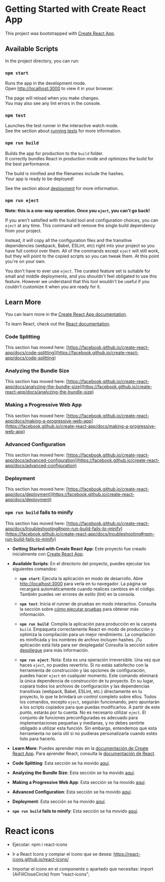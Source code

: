 # Getting Started with Create React App

This project was bootstrapped with [Create React App](https://github.com/facebook/create-react-app).

## Available Scripts

In the project directory, you can run:

### `npm start`

Runs the app in the development mode.\
Open [http://localhost:3000](http://localhost:3000) to view it in your browser.

The page will reload when you make changes.\
You may also see any lint errors in the console.

### `npm test`

Launches the test runner in the interactive watch mode.\
See the section about [running tests](https://facebook.github.io/create-react-app/docs/running-tests) for more information.

### `npm run build`

Builds the app for production to the `build` folder.\
It correctly bundles React in production mode and optimizes the build for the best performance.

The build is minified and the filenames include the hashes.\
Your app is ready to be deployed!

See the section about [deployment](https://facebook.github.io/create-react-app/docs/deployment) for more information.

### `npm run eject`

**Note: this is a one-way operation. Once you `eject`, you can't go back!**

If you aren't satisfied with the build tool and configuration choices, you can `eject` at any time. This command will remove the single build dependency from your project.

Instead, it will copy all the configuration files and the transitive dependencies (webpack, Babel, ESLint, etc) right into your project so you have full control over them. All of the commands except `eject` will still work, but they will point to the copied scripts so you can tweak them. At this point you're on your own.

You don't have to ever use `eject`. The curated feature set is suitable for small and middle deployments, and you shouldn't feel obligated to use this feature. However we understand that this tool wouldn't be useful if you couldn't customize it when you are ready for it.

## Learn More

You can learn more in the [Create React App documentation](https://facebook.github.io/create-react-app/docs/getting-started).

To learn React, check out the [React documentation](https://reactjs.org/).

### Code Splitting

This section has moved here: [https://facebook.github.io/create-react-app/docs/code-splitting](https://facebook.github.io/create-react-app/docs/code-splitting)

### Analyzing the Bundle Size

This section has moved here: [https://facebook.github.io/create-react-app/docs/analyzing-the-bundle-size](https://facebook.github.io/create-react-app/docs/analyzing-the-bundle-size)

### Making a Progressive Web App

This section has moved here: [https://facebook.github.io/create-react-app/docs/making-a-progressive-web-app](https://facebook.github.io/create-react-app/docs/making-a-progressive-web-app)

### Advanced Configuration

This section has moved here: [https://facebook.github.io/create-react-app/docs/advanced-configuration](https://facebook.github.io/create-react-app/docs/advanced-configuration)

### Deployment

This section has moved here: [https://facebook.github.io/create-react-app/docs/deployment](https://facebook.github.io/create-react-app/docs/deployment)

### `npm run build` fails to minify

This section has moved here: [https://facebook.github.io/create-react-app/docs/troubleshooting#npm-run-build-fails-to-minify](https://facebook.github.io/create-react-app/docs/troubleshooting#npm-run-build-fails-to-minify)




<!-- Traduccion -->
- **Getting Started with Create React App**: Este proyecto fue creado inicialmente con [Create React App](https://github.com/facebook/create-react-app).

- **Available Scripts**: En el directorio del proyecto, puedes ejecutar los siguientes comandos:

  - **`npm start`**: Ejecuta la aplicación en modo de desarrollo. Abre [http://localhost:3000](http://localhost:3000) para verla en tu navegador. La página se recargará automáticamente cuando realices cambios en el código. También puedes ver errores de estilo (lint) en la consola.

  - **`npm test`**: Inicia el runner de pruebas en modo interactivo. Consulta la sección sobre [cómo ejecutar pruebas](https://facebook.github.io/create-react-app/docs/running-tests) para obtener más información.

  - **`npm run build`**: Compila la aplicación para producción en la carpeta `build`. Empaqueta correctamente React en modo de producción y optimiza la compilación para un mejor rendimiento. La compilación es minificada y los nombres de archivo incluyen hashes. ¡Tu aplicación está lista para ser desplegada! Consulta la sección sobre [despliegue](https://facebook.github.io/create-react-app/docs/deployment) para más información.

  - **`npm run eject`**: Nota: Esta es una operación irreversible. Una vez que haces `eject`, no puedes revertirlo. Si no estás satisfecho con la herramienta de construcción y las opciones de configuración, puedes hacer `eject` en cualquier momento. Este comando eliminará la única dependencia de construcción de tu proyecto. En su lugar, copiará todos los archivos de configuración y las dependencias transitivas (webpack, Babel, ESLint, etc.) directamente en tu proyecto, lo que te brindará un control completo sobre ellos. Todos los comandos, excepto `eject`, seguirán funcionando, pero apuntarán a los scripts copiados para que puedas modificarlos. A partir de este punto, estarás por tu cuenta. No es necesario utilizar `eject`. El conjunto de funciones preconfiguradas es adecuado para implementaciones pequeñas y medianas, y no debes sentirte obligado a utilizar esta función. Sin embargo, entendemos que esta herramienta no sería útil si no pudieras personalizarla cuando estés listo para hacerlo.

- **Learn More**: Puedes aprender más en la [documentación de Create React App](https://facebook.github.io/create-react-app/docs/getting-started). Para aprender React, consulta la [documentación de React](https://reactjs.org/).

- **Code Splitting**: Esta sección se ha movido [aquí](https://facebook.github.io/create-react-app/docs/code-splitting).

- **Analyzing the Bundle Size**: Esta sección se ha movido [aquí](https://facebook.github.io/create-react-app/docs/analyzing-the-bundle-size).

- **Making a Progressive Web App**: Esta sección se ha movido [aquí](https://facebook.github.io/create-react-app/docs/making-a-progressive-web-app).

- **Advanced Configuration**: Esta sección se ha movido [aquí](https://facebook.github.io/create-react-app/docs/advanced-configuration).

- **Deployment**: Esta sección se ha movido [aquí](https://facebook.github.io/create-react-app/docs/deployment).

- **`npm run build` fails to minify**: Esta sección se ha movido [aquí](https://facebook.github.io/create-react-app/docs/troubleshooting#npm-run-build-fails-to-minify).





# React icons
  - Ejecutar: npm i react-icons
  
  - Ir a React Icons y compiar el icono que se desea: https://react-icons.github.io/react-icons/

  - Importar el icono en el componente o apartado que necesitas: import {AiFillCloseCircle} from "react-icons";

